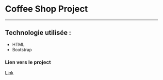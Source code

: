 # Coffee Shop Project

---

## Technologie utilisée :

* HTML
* Bootstrap

### Lien vers le project

[Link](https://loicfrancotte.github.io/restaurant-css-framework/)	
